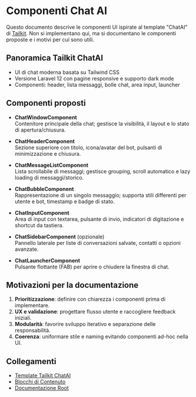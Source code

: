 # Componenti Chat AI

Questo documento descrive le componenti UI ispirate al template "ChatAI" di [Tailkit](https://tailkit.com/templates#chatai). Non si implementano qui, ma si documentano le componenti proposte e i motivi per cui sono utili.

## Panoramica Tailkit ChatAI

- UI di chat moderna basata su Tailwind CSS
- Versione Laravel 12 con pagine responsive e supporto dark mode
- Componenti: header, lista messaggi, bolle chat, area input, launcher

## Componenti proposti

- **ChatWindowComponent**  
  Contenitore principale della chat; gestisce la visibilità, il layout e lo stato di apertura/chiusura.

- **ChatHeaderComponent**  
  Sezione superiore con titolo, icona/avatar del bot, pulsanti di minimizzazione e chiusura.

- **ChatMessageListComponent**  
  Lista scrollabile di messaggi; gestisce grouping, scroll automatico e lazy loading di messaggi/storico.

- **ChatBubbleComponent**  
  Rappresentazione di un singolo messaggio; supporta stili differenti per utente e bot, timestamp e badge di stato.

- **ChatInputComponent**  
  Area di input con textarea, pulsante di invio, indicatori di digitazione e shortcut da tastiera.

- **ChatSidebarComponent** (opzionale)  
  Pannello laterale per liste di conversazioni salvate, contatti o opzioni avanzate.

- **ChatLauncherComponent**  
  Pulsante flottante (FAB) per aprire o chiudere la finestra di chat.

## Motivazioni per la documentazione

1. **Prioritizzazione**: definire con chiarezza i componenti prima di implementare.
2. **UX e validazione**: progettare flusso utente e raccogliere feedback iniziali.
3. **Modularità**: favorire sviluppo iterativo e separazione delle responsabilità.
4. **Coerenza**: uniformare stile e naming evitando componenti ad-hoc nella UI.

## Collegamenti

- [Template Tailkit ChatAI](https://tailkit.com/templates#chatai)  
- [Blocchi di Contenuto](blocks.md)  
- [Documentazione Root](../../../docs/README.md)
